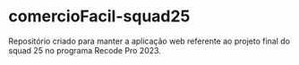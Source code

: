 # comercioFacil-squad25
Repositório criado para manter a aplicação web referente ao projeto final do squad 25 no programa Recode Pro 2023.
